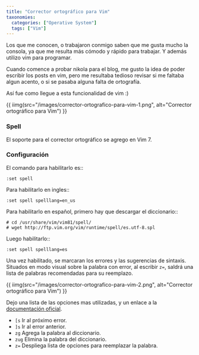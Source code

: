 ```yaml
---
title: "Corrector ortográfico para Vim"
taxonomies:
  categories: ["Operative System"]
  tags: ["Vim"]
---
```


Los que me conocen, o trabajaron conmigo saben que me gusta mucho la consola, ya que me resulta más cómodo y rápido para trabajar.
Y además utilizo vim para programar.

Cuando comence a probar nikola para el blog, me gusto la idea de poder escribir los posts en vim, pero me resultaba tedioso revisar si me faltaba algun acento, o si se pasaba alguna falta de ortografía.

Así fue como llegue a esta funcionalidad de vim :)

{{ iimg(src="/images/corrector-ortografico-para-vim-1.png", alt="Corrector ortográfico para Vim") }}


### Spell

El soporte para el corrector ortográfico se agrego en Vim 7.


### Configuración

El comando para habilitarlo es::

```
:set spell
```

Para habilitarlo en ingles::

```
:set spell spelllang=en_us
```


Para habilitarlo en español, primero hay que descargar el diccionario::

```
# cd /usr/share/vim/vim81/spell/
# wget http://ftp.vim.org/vim/runtime/spell/es.utf-8.spl
```

Luego habilitarlo::

```
:set spell spelllang=es
```


Una vez habilitado, se marcaran los errores y las sugerencias de sintaxis. Situados en modo visual sobre la palabra con error, al escribir ``z=``, saldrá una lista de palabras recomendadas para su reemplazo.

{{ iimg(src="/images/corrector-ortografico-para-vim-2.png", alt="Corrector ortográfico para Vim") }}

Dejo una lista de las opciones mas utilizadas, y un enlace a la [documentación oficial](http://vimdoc.sourceforge.net/htmldoc/spell.html).

- ``[s``  Ir al próximo error.
- ``]s``  Ir al error anterior.
- ``zg``  Agrega la palabra al diccionario.
- ``zug`` Elimina la palabra del diccionario.
- ``z=``  Despliega lista de opciones para reemplazar la palabra.


